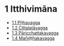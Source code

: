 

# 1 Itthivimāna

* [1.1 Pīṭhavagga](1/1.1.md)
* [1.2 Cittalatāvagga](1/1.2.md)
* [1.3 Pāricchattakavagga](1/1.3.md)
* [1.4 Mañjiṭṭhakavagga](1/1.4.md)



